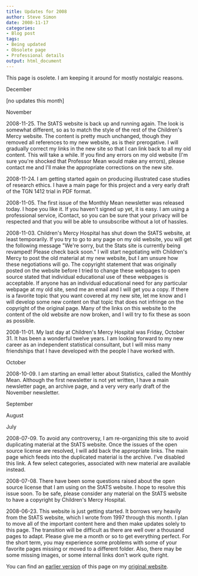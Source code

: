 ```yaml
---
title: Updates for 2008
author: Steve Simon
date: 2008-11-17
categories:
- Blog post
tags:
- Being updated
- Obsolete page
- Professional details
output: html_document
---
```


This page is osolete. I am keeping it around for mostly nostalgic reasons.

<!---More--->

December

[no updates this month]

November

2008-11-25. The StATS website is back up and running again. The look is somewhat different, so as to match the style of the rest of the Children's Mercy website. The content is pretty much unchanged, though they removed all references to my new website, as is their prerogative. I will gradually correct my links in the new site so that I can link back to all my old content. This will take a while. If you find any errors on my old website (I'm sure you're shocked that Professor Mean would make any errors), please contact me and I'll make the appropriate corrections on the new site.

2008-11-24. I am getting started again on producing illustrated case studies of research ethics. I have a main page for this project and a very early draft of the TGN 1412 trial in PDF format.

2008-11-05. The first issue of the Monthly Mean newsletter was released today. I hope you like it. If you haven't signed up yet, it is easy. I am using a professional service, iContact, so you can be sure that your privacy will be respected and that you will be able to unsubscribe without a lot of hassles.

2008-11-03. Children's Mercy Hospital has shut down the StATS website, at least temporarily. If you try to go to any page on my old website, you will get the following message "We're sorry, but the Stats site is currently being revamped! Please check back soon." I will start negotiating with Children's Mercy to post the old material at my new website, but I am unsure how these negotiations will go. The copyright statement that was originally posted on the website before I tried to change these webpages to open source stated that individual educational use of these webpages is acceptable. If anyone has an individual educational need for any particular webpage at my old site, send me an email and I will get you a copy. If there is a favorite topic that you want covered at my new site, let me know and I will develop some new content on that topic that does not infringe on the copyright of the original page. Many of the links on this website to the content of the old website are now broken, and I will try to fix these as soon as possible.

2008-11-01. My last day at Children's Mercy Hospital was Friday, October 31. It has been a wonderful twelve years. I am looking forward to my new career as an independent statistical consultant, but I will miss many friendships that I have developed with the people I have worked with.

October
 
2008-10-09. I am starting an email letter about Statistics, called the Monthly Mean. Although the first newsletter is not yet written, I have a main newsletter page, an archive page, and a very very early draft of the November newsletter.

September

August

July
 
2008-07-09. To avoid any controversy, I am re-organizing this site to avoid duplicating material at the StATS website. Once the issues of the open source license are resolved, I will add back the appropriate links. The main page which feeds into the duplicated material is the archive. I've disabled this link. A few select categories, associated with new material are available instead.

2008-07-08. There have been some questions raised about the open source license that I am using on the StATS website. I hope to resolve this issue soon. To be safe, please consider any material on the StATS website to have a copyright by Children's Mercy Hospital.

2008-06-23. This website is just getting started. It borrows very heavily from the StATS website, which I wrote from 1997 through this month. I plan to move all of the important content here and then make updates solely to this page. The transition will be difficult as there are well over a thousand pages to adapt. Please give me a month or so to get everything perfect. For the short term, you may experience some problems with some of your favorite pages missing or moved to a different folder. Also, there may be some missing images, or some internal links don't work quite right.

You can find an [earlier version][sim1] of this page on my [original website][sim2].

[sim1]: http://www.pmean.com/08/Updates2008.html
[sim2]: http://www.pmean.com/original_site.html
